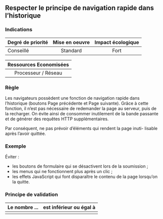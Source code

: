 ## Respecter le principe de navigation rapide dans l’historique

### Indications
| Degré de priorité |      Mise en oeuvre       |  Impact écologique    | 
|-------------------|:-------------------------:|:---------------------:|
| Conseillé         | Standard                  | Fort                  | 


|Ressources Economisées                                      |
|:----------------------------------------------------------:|
|Processeur / Réseau    |

### Règle
Les navigateurs possèdent une fonction de navigation rapide dans l’historique (boutons Page précédente et Page suivante). Grâce à cette fonction, il n’est pas nécessaire de redemander la page au serveur, puis de la recharger. On évite ainsi de consommer inutilement de la bande passante et de générer des requêtes HTTP supplémentaires.

Par conséquent, ne pas prévoir d’éléments qui rendent la page inuti- lisable après l’avoir quittée.

### Exemple
Éviter :
 - les boutons de formulaire qui se désactivent lors de la soumission ;
 - les menus qui ne fonctionnent plus après un clic ; 
 - les effets JavaScript qui font disparaître le contenu de la page lorsqu’on la quitte.

### Principe de validation

| Le nombre ...     | est inférieur ou égal à   |  
|-------------------|:-------------------------:|
|   |   |
